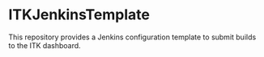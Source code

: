 # ITKJenkinsTemplate
This repository provides a Jenkins configuration template to submit builds to the ITK dashboard.
